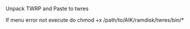 Unpack TWRP and Paste to twres

If menu error not execute do
chmod +x /path/to/AIK/ramdisk/twres/bin/*
